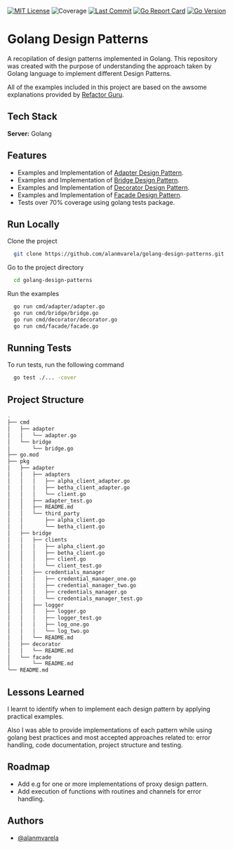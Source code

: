 [![MIT License](https://img.shields.io/badge/License-MIT-green.svg)](https://choosealicense.com/licenses/mit/)
![Coverage](https://img.shields.io/badge/Coverage-80.9%25-brightgreen)
[![Last Commit](https://img.shields.io/github/last-commit/alanmvarela/golang-design-patterns?style=flat-square)]()
[![Go Report Card](https://goreportcard.com/badge/github.com/alanmvarela/golang-design-patterns)](https://goreportcard.com/report/github.com/alanmvarela/golang-design-patterns)
[![Go Version](https://img.shields.io/github/go-mod/go-version/alanmvarela/golang-design-patterns?style=flat-square)]()

# Golang Design Patterns

A recopilation of design patterns implemented in Golang. This repository was created with the purpose of understanding the approach taken by Golang language to implement different Design Patterns.

All of the examples included in this project are based on the awsome explanations provided by [Refactor Guru](https://refactoring.guru/design-patterns/).

## Tech Stack

**Server:** Golang

## Features

- Examples and Implementation of [Adapter Design Pattern](https://github.com/alanmvarela/golang-design-patterns/tree/master/pkg/adapter).
- Examples and Implementation of [Bridge Design Pattern](https://github.com/alanmvarela/golang-design-patterns/tree/master/pkg/bridge).
- Examples and Implementation of [Decorator Design Pattern](https://github.com/alanmvarela/golang-design-patterns/tree/master/pkg/decorator).
- Examples and Implementation of [Facade Design Pattern](https://github.com/alanmvarela/golang-design-patterns/tree/master/pkg/facade).
- Tests over 70% coverage using golang tests package.

## Run Locally

Clone the project

```bash
  git clone https://github.com/alanmvarela/golang-design-patterns.git
```

Go to the project directory

```bash
  cd golang-design-patterns
```

Run the examples

```bash
  go run cmd/adapter/adapter.go
  go run cmd/bridge/bridge.go
  go run cmd/decorator/decorator.go
  go run cmd/facade/facade.go
```

## Running Tests

To run tests, run the following command

```bash
  go test ./... -cover
```

## Project Structure

```bash
.
├── cmd
│   ├── adapter
│   │   └── adapter.go
│   └── bridge
│       └── bridge.go
├── go.mod
├── pkg
│   ├── adapter
│   │   ├── adapters
│   │   │   ├── alpha_client_adapter.go
│   │   │   ├── betha_client_adapter.go
│   │   │   └── client.go
│   │   ├── adapter_test.go
│   │   ├── README.md
│   │   └── third_party
│   │       ├── alpha_client.go
│   │       └── betha_client.go
│   ├── bridge
│   │   ├── clients
│   │   │   ├── alpha_client.go
│   │   │   ├── betha_client.go
│   │   │   ├── client.go
│   │   │   └── client_test.go
│   │   ├── credentials_manager
│   │   │   ├── credential_manager_one.go
│   │   │   ├── credential_manager_two.go
│   │   │   ├── credentials_manager.go
│   │   │   └── credentials_manager_test.go
│   │   ├── logger
│   │   │   ├── logger.go
│   │   │   ├── logger_test.go
│   │   │   ├── log_one.go
│   │   │   └── log_two.go
│   │   └── README.md
│   ├── decorator
│   │   └── README.md
│   └── facade
│       └── README.md
└── README.md
```

## Lessons Learned

I learnt to identify when to implement each design pattern by applying practical examples.

Also I was able to provide implementations of each pattern while using golang best practices and most accepted approaches related to: error handling, code documentation, project structure and testing.

## Roadmap

- Add e.g for one or more implementations of proxy design pattern.
- Add execution of functions with routines and channels for error handling.

## Authors

- [@alanmvarela](https://www.github.com/alanmvarela)
